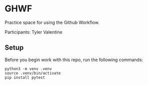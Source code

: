 
# GHWF

Practice space for using the Github Workflow.

Participants:
Tyler Valentine


## Setup

Before you begin work with this repo, run the following commands:

```
python3 -m venv .venv
source .venv/bin/activate
pip install pytest
```
